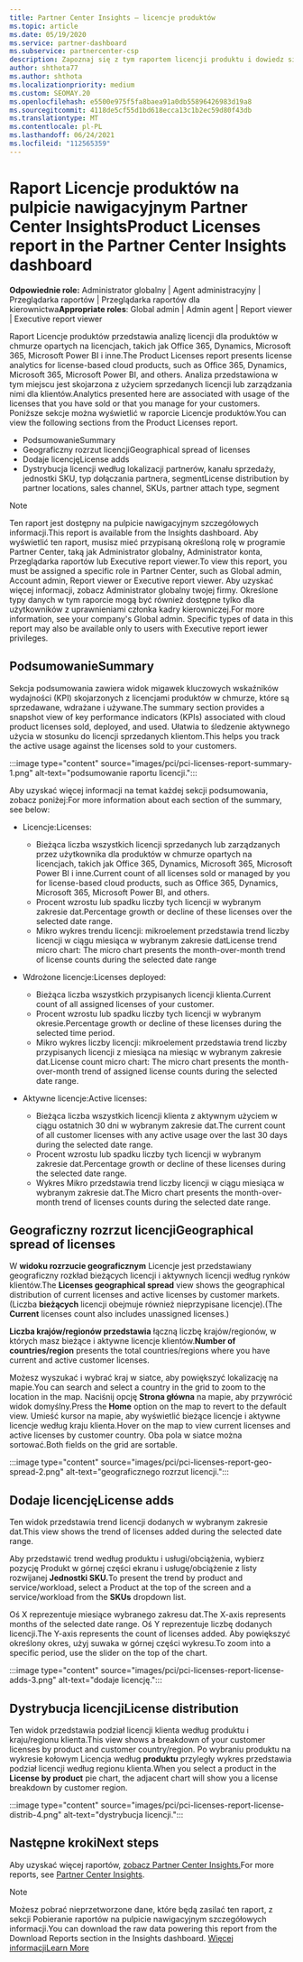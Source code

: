 ```yaml
---
title: Partner Center Insights — licencje produktów
ms.topic: article
ms.date: 05/19/2020
ms.service: partner-dashboard
ms.subservice: partnercenter-csp
description: Zapoznaj się z tym raportem licencji produktu i dowiedz się, jak ulepszyć je za pomocą licencjonowanych produktów w chmurze, które sprzedajesz klientom lub zarządzasz nimi.
author: shthota77
ms.author: shthota
ms.localizationpriority: medium
ms.custom: SEOMAY.20
ms.openlocfilehash: e5500e975f5fa8baea91a0db55896426983d19a8
ms.sourcegitcommit: 4118de5cf55d1bd618ecca13c1b2ec59d80f43db
ms.translationtype: MT
ms.contentlocale: pl-PL
ms.lasthandoff: 06/24/2021
ms.locfileid: "112565359"
---
```

# <a name="product-licenses-report-in-the-partner-center-insights-dashboard"></a><span data-ttu-id="72e56-103">Raport Licencje produktów na pulpicie nawigacyjnym Partner Center Insights</span><span class="sxs-lookup"><span data-stu-id="72e56-103">Product Licenses report in the Partner Center Insights dashboard</span></span>

<span data-ttu-id="72e56-104">**Odpowiednie role:** Administrator globalny | Agent administracyjny | Przeglądarka raportów | Przeglądarka raportów dla kierownictwa</span><span class="sxs-lookup"><span data-stu-id="72e56-104">**Appropriate roles**: Global admin | Admin agent | Report viewer | Executive report viewer</span></span>

<span data-ttu-id="72e56-105">Raport Licencje produktów przedstawia analizę licencji dla produktów w chmurze opartych na licencjach, takich jak Office 365, Dynamics, Microsoft 365, Microsoft Power BI i inne.</span><span class="sxs-lookup"><span data-stu-id="72e56-105">The Product Licenses report presents license analytics for license-based cloud products, such as Office 365, Dynamics, Microsoft 365, Microsoft Power BI, and others.</span></span> <span data-ttu-id="72e56-106">Analiza przedstawiona w tym miejscu jest skojarzona z użyciem sprzedanych licencji lub zarządzania nimi dla klientów.</span><span class="sxs-lookup"><span data-stu-id="72e56-106">Analytics presented here are associated with usage of the licenses that you have sold or that you manage for your customers.</span></span> <span data-ttu-id="72e56-107">Poniższe sekcje można wyświetlić w raporcie Licencje produktów.</span><span class="sxs-lookup"><span data-stu-id="72e56-107">You can view the following sections from the Product Licenses report.</span></span>

- <span data-ttu-id="72e56-108">Podsumowanie</span><span class="sxs-lookup"><span data-stu-id="72e56-108">Summary</span></span>
- <span data-ttu-id="72e56-109">Geograficzny rozrzut licencji</span><span class="sxs-lookup"><span data-stu-id="72e56-109">Geographical spread of licenses</span></span>
- <span data-ttu-id="72e56-110">Dodaje licencję</span><span class="sxs-lookup"><span data-stu-id="72e56-110">License adds</span></span>
- <span data-ttu-id="72e56-111">Dystrybucja licencji według lokalizacji partnerów, kanału sprzedaży, jednostki SKU, typ dołączania partnera, segment</span><span class="sxs-lookup"><span data-stu-id="72e56-111">License distribution by partner locations, sales channel, SKUs, partner attach type, segment</span></span>

 > [!NOTE]
 > <span data-ttu-id="72e56-112">Ten raport jest dostępny na pulpicie nawigacyjnym szczegółowych informacji.</span><span class="sxs-lookup"><span data-stu-id="72e56-112">This report is available from the Insights dashboard.</span></span> <span data-ttu-id="72e56-113">Aby wyświetlić ten raport, musisz mieć przypisaną określoną rolę w programie Partner Center, taką jak Administrator globalny, Administrator konta, Przeglądarka raportów lub Executive report viewer.</span><span class="sxs-lookup"><span data-stu-id="72e56-113">To view this report, you must be assigned a specific role in Partner Center, such as Global admin, Account admin, Report viewer or Executive report viewer.</span></span> <span data-ttu-id="72e56-114">Aby uzyskać więcej informacji, zobacz Administrator globalny twojej firmy. Określone typy danych w tym raporcie mogą być również dostępne tylko dla użytkowników z uprawnieniami członka kadry kierowniczej.</span><span class="sxs-lookup"><span data-stu-id="72e56-114">For more information, see your company's Global admin. Specific types of data in this report may also be available only to users with Executive report iewer privileges.</span></span>

## <a name="summary"></a><span data-ttu-id="72e56-115">Podsumowanie</span><span class="sxs-lookup"><span data-stu-id="72e56-115">Summary</span></span>

<span data-ttu-id="72e56-116">Sekcja podsumowania zawiera widok migawek kluczowych wskaźników wydajności (KPI) skojarzonych z licencjami produktów w chmurze, które są sprzedawane, wdrażane i używane.</span><span class="sxs-lookup"><span data-stu-id="72e56-116">The summary section provides a snapshot view of key performance indicators (KPIs) associated with cloud product licenses sold, deployed, and used.</span></span> <span data-ttu-id="72e56-117">Ułatwia to śledzenie aktywnego użycia w stosunku do licencji sprzedanych klientom.</span><span class="sxs-lookup"><span data-stu-id="72e56-117">This helps you track the active usage against the licenses sold to your customers.</span></span>

:::image type="content" source="images/pci/pci-licenses-report-summary-1.png" alt-text="podsumowanie raportu licencji.":::

<span data-ttu-id="72e56-119">Aby uzyskać więcej informacji na temat każdej sekcji podsumowania, zobacz poniżej:</span><span class="sxs-lookup"><span data-stu-id="72e56-119">For more information about each section of the summary, see below:</span></span>

- <span data-ttu-id="72e56-120">Licencje:</span><span class="sxs-lookup"><span data-stu-id="72e56-120">Licenses:</span></span> 
  - <span data-ttu-id="72e56-121">Bieżąca liczba wszystkich licencji sprzedanych lub zarządzanych przez użytkownika dla produktów w chmurze opartych na licencjach, takich jak Office 365, Dynamics, Microsoft 365, Microsoft Power BI i inne.</span><span class="sxs-lookup"><span data-stu-id="72e56-121">Current count of all licenses sold or managed by you for license-based cloud products, such as Office 365, Dynamics, Microsoft 365, Microsoft Power BI, and others.</span></span>
  - <span data-ttu-id="72e56-122">Procent wzrostu lub spadku liczby tych licencji w wybranym zakresie dat.</span><span class="sxs-lookup"><span data-stu-id="72e56-122">Percentage growth or decline of these licenses over the selected date range.</span></span>
  - <span data-ttu-id="72e56-123">Mikro wykres trendu licencji: mikroelement przedstawia trend liczby licencji w ciągu miesiąca w wybranym zakresie dat</span><span class="sxs-lookup"><span data-stu-id="72e56-123">License trend micro chart: The micro chart presents the month-over-month trend of license counts during the selected date range</span></span>

- <span data-ttu-id="72e56-124">Wdrożone licencje:</span><span class="sxs-lookup"><span data-stu-id="72e56-124">Licenses deployed:</span></span>
  - <span data-ttu-id="72e56-125">Bieżąca liczba wszystkich przypisanych licencji klienta.</span><span class="sxs-lookup"><span data-stu-id="72e56-125">Current count of all assigned licenses of your customer.</span></span>
  - <span data-ttu-id="72e56-126">Procent wzrostu lub spadku liczby tych licencji w wybranym okresie.</span><span class="sxs-lookup"><span data-stu-id="72e56-126">Percentage growth or decline of these licenses during the selected time period.</span></span>
  - <span data-ttu-id="72e56-127">Mikro wykres liczby licencji: mikroelement przedstawia trend liczby przypisanych licencji z miesiąca na miesiąc w wybranym zakresie dat.</span><span class="sxs-lookup"><span data-stu-id="72e56-127">License count micro chart: The micro chart presents the month-over-month trend of assigned license counts during the selected date range.</span></span>

- <span data-ttu-id="72e56-128">Aktywne licencje:</span><span class="sxs-lookup"><span data-stu-id="72e56-128">Active licenses:</span></span> 
  - <span data-ttu-id="72e56-129">Bieżąca liczba wszystkich licencji klienta z aktywnym użyciem w ciągu ostatnich 30 dni w wybranym zakresie dat.</span><span class="sxs-lookup"><span data-stu-id="72e56-129">The current count of all customer licenses with any active usage over the last 30 days during the selected date range.</span></span>
  - <span data-ttu-id="72e56-130">Procent wzrostu lub spadku liczby tych licencji w wybranym zakresie dat.</span><span class="sxs-lookup"><span data-stu-id="72e56-130">Percentage growth or decline of these licenses during the selected date range.</span></span>
  - <span data-ttu-id="72e56-131">Wykres Mikro przedstawia trend liczby licencji w ciągu miesiąca w wybranym zakresie dat.</span><span class="sxs-lookup"><span data-stu-id="72e56-131">The Micro chart presents the month-over-month trend of licenses counts during the selected date range.</span></span>

## <a name="geographical-spread-of-licenses"></a><span data-ttu-id="72e56-132">Geograficzny rozrzut licencji</span><span class="sxs-lookup"><span data-stu-id="72e56-132">Geographical spread of licenses</span></span>

<span data-ttu-id="72e56-133">W **widoku rozrzucie geograficznym** Licencje jest przedstawiany geograficzny rozkład bieżących licencji i aktywnych licencji według rynków klientów.</span><span class="sxs-lookup"><span data-stu-id="72e56-133">The **Licenses geographical spread** view shows the geographical distribution of current licenses and active licenses by customer markets.</span></span> <span data-ttu-id="72e56-134">(Liczba **bieżących** licencji obejmuje również nieprzypisane licencje).</span><span class="sxs-lookup"><span data-stu-id="72e56-134">(The **Current** licenses count also includes unassigned licenses.)</span></span>

<span data-ttu-id="72e56-135">**Liczba krajów/regionów przedstawia** łączną liczbę krajów/regionów, w których masz bieżące i aktywne licencje klientów.</span><span class="sxs-lookup"><span data-stu-id="72e56-135">**Number of countries/region** presents the total countries/regions where you have current and active customer licenses.</span></span>

<span data-ttu-id="72e56-136">Możesz wyszukać i wybrać kraj w siatce, aby powiększyć lokalizację na mapie.</span><span class="sxs-lookup"><span data-stu-id="72e56-136">You can search and select a country in the grid to zoom to the location in the map.</span></span> <span data-ttu-id="72e56-137">Naciśnij opcję **Strona główna** na mapie, aby przywrócić widok domyślny.</span><span class="sxs-lookup"><span data-stu-id="72e56-137">Press the **Home** option on the map to revert to the default view.</span></span> <span data-ttu-id="72e56-138">Umieść kursor na mapie, aby wyświetlić bieżące licencje i aktywne licencje według kraju klienta.</span><span class="sxs-lookup"><span data-stu-id="72e56-138">Hover on the map to view current licenses and active licenses by customer country.</span></span> <span data-ttu-id="72e56-139">Oba pola w siatce można sortować.</span><span class="sxs-lookup"><span data-stu-id="72e56-139">Both fields on the grid are sortable.</span></span>

:::image type="content" source="images/pci/pci-licenses-report-geo-spread-2.png" alt-text="geograficznego rozrzut licencji.":::

## <a name="license-adds"></a><span data-ttu-id="72e56-141">Dodaje licencję</span><span class="sxs-lookup"><span data-stu-id="72e56-141">License adds</span></span>

<span data-ttu-id="72e56-142">Ten widok przedstawia trend licencji dodanych w wybranym zakresie dat.</span><span class="sxs-lookup"><span data-stu-id="72e56-142">This view shows the trend of licenses added during the selected date range.</span></span> 

<span data-ttu-id="72e56-143">Aby przedstawić trend według produktu i usługi/obciążenia, wybierz pozycję Produkt w górnej części ekranu i usługę/obciążenie z listy rozwijanej **Jednostki SKU.**</span><span class="sxs-lookup"><span data-stu-id="72e56-143">To present the trend by product and service/workload, select a Product at the top of the screen and a service/workload from the **SKUs** dropdown list.</span></span>

<span data-ttu-id="72e56-144">Oś X reprezentuje miesiące wybranego zakresu dat.</span><span class="sxs-lookup"><span data-stu-id="72e56-144">The X-axis represents months of the selected date range.</span></span> <span data-ttu-id="72e56-145">Oś Y reprezentuje liczbę dodanych licencji.</span><span class="sxs-lookup"><span data-stu-id="72e56-145">The Y-axis represents the count of licenses added.</span></span> <span data-ttu-id="72e56-146">Aby powiększyć określony okres, użyj suwaka w górnej części wykresu.</span><span class="sxs-lookup"><span data-stu-id="72e56-146">To zoom into a specific period, use the slider on the top of the chart.</span></span>

:::image type="content" source="images/pci/pci-licenses-report-license-adds-3.png" alt-text="dodaje licencję.":::

## <a name="license-distribution"></a><span data-ttu-id="72e56-148">Dystrybucja licencji</span><span class="sxs-lookup"><span data-stu-id="72e56-148">License distribution</span></span>

<span data-ttu-id="72e56-149">Ten widok przedstawia podział licencji klienta według produktu i kraju/regionu klienta.</span><span class="sxs-lookup"><span data-stu-id="72e56-149">This view shows a breakdown of your customer licenses by product and customer country/region.</span></span> <span data-ttu-id="72e56-150">Po wybraniu produktu na wykresie kołowym Licencja według **produktu** przyległy wykres przedstawia podział licencji według regionu klienta.</span><span class="sxs-lookup"><span data-stu-id="72e56-150">When you select a product in the **License by product** pie chart, the adjacent chart will show you a license breakdown by customer region.</span></span>

:::image type="content" source="images/pci/pci-licenses-report-license-distrib-4.png" alt-text="dystrybucja licencji.":::

## <a name="next-steps"></a><span data-ttu-id="72e56-152">Następne kroki</span><span class="sxs-lookup"><span data-stu-id="72e56-152">Next steps</span></span>

<span data-ttu-id="72e56-153">Aby uzyskać więcej raportów, [zobacz Partner Center Insights.](partner-center-insights.md)</span><span class="sxs-lookup"><span data-stu-id="72e56-153">For more reports, see [Partner Center Insights](partner-center-insights.md).</span></span>

>[!NOTE] 
> <span data-ttu-id="72e56-154">Możesz pobrać nieprzetworzone dane, które będą zasilać ten raport, z sekcji Pobieranie raportów na pulpicie nawigacyjnym szczegółowych informacji.</span><span class="sxs-lookup"><span data-stu-id="72e56-154">You can download the raw data powering this report from the Download Reports section in the Insights dashboard.</span></span> [<span data-ttu-id="72e56-155">Więcej informacji</span><span class="sxs-lookup"><span data-stu-id="72e56-155">Learn More</span></span>](pci-download-reports.md)
